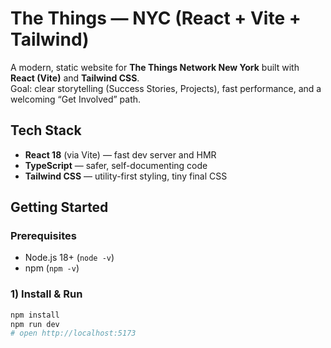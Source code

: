 # The Things — NYC (React + Vite + Tailwind)

A modern, static website for **The Things Network New York** built with **React (Vite)** and **Tailwind CSS**.  
Goal: clear storytelling (Success Stories, Projects), fast performance, and a welcoming “Get Involved” path.

## Tech Stack

- **React 18** (via Vite) — fast dev server and HMR
- **TypeScript** — safer, self-documenting code
- **Tailwind CSS** — utility-first styling, tiny final CSS

## Getting Started

### Prerequisites

- Node.js 18+ (`node -v`)
- npm (`npm -v`)

### 1) Install & Run

```bash
npm install
npm run dev
# open http://localhost:5173
```
